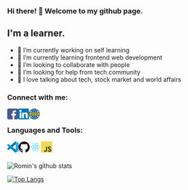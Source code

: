 ### Hi there! 👋 Welcome to my github page.
<!--
**rominkarki/rominkarki** is a ✨ _special_ ✨ repository because its `README.md` (this file) appears on your GitHub profile.
Here are some ideas to get you started:
-->
## I'm a learner.
- 🔭 I’m currently working on self learning
- 🌱 I’m currently learning frontend web development
- 👯 I’m looking to collaborate with people
- 🤔 I’m looking for help from tech community
- 💬 I love talking about tech, stock market and world affairs


### Connect with me:
[<img align="left" alt="facebook logo" width="25px" src="./svgs/facebook.svg" />][facebook]
[<img align="left" alt="linkedIn logo" width="25px" src="./svgs/linkedin.svg" />][linkedin]
[<img align="left" alt="website logo" width="25px" src="./svgs/www.svg" />][website]

<br />

### Languages and Tools:
<img align="left" alt="Visual Studio Code" width="26px" src="https://raw.githubusercontent.com/github/explore/80688e429a7d4ef2fca1e82350fe8e3517d3494d/topics/visual-studio-code/visual-studio-code.png" />

<img align="left" alt="GitHub" width="26px" src="https://raw.githubusercontent.com/github/explore/78df643247d429f6cc873026c0622819ad797942/topics/github/github.png" />

<img align="left" alt="React" width="26px" src="https://raw.githubusercontent.com/github/explore/80688e429a7d4ef2fca1e82350fe8e3517d3494d/topics/react/react.png" />

<img align="left" alt="JavaScript" width="26px" src="https://raw.githubusercontent.com/github/explore/80688e429a7d4ef2fca1e82350fe8e3517d3494d/topics/javascript/javascript.png" />

<br />
<br />

![Romin's github stats](https://github-readme-stats.vercel.app/api?username=rominkarki&show_icons=true&theme=radical&count_private=true)

[![Top Langs](https://github-readme-stats.vercel.app/api/top-langs/?username=rominkarki&layout=compact&theme=radical&count_private=true&exclude_repo=Project_college_1.0,PHP-backups,Android_training_class,Java,C-programs)](https://github.com/rominkarki/)

[facebook]: https://facebook.com/rominkarki/
[linkedin]: https://linkedin.com/in/rominkarki/
[website]: https://github.com/rominkarki
